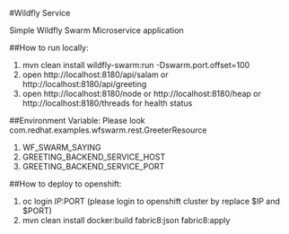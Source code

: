 #Wildfly Service

Simple Wildfly Swarm Microservice application

##How to run locally:
1. mvn clean install wildfly-swarm:run -Dswarm.port.offset=100
2. open http://localhost:8180/api/salam or http://localhost:8180/api/greeting
3. open http://localhost:8180/node or http://localhost:8180/heap or http://localhost:8180/threads for health status

##Environment Variable:
Please look com.redhat.examples.wfswarm.rest.GreeterResource
1. WF_SWARM_SAYING 
2. GREETING_BACKEND_SERVICE_HOST
3. GREETING_BACKEND_SERVICE_PORT


##How to deploy to openshift:
1. oc login $IP:$PORT (please login to openshift cluster by replace $IP and $PORT)
2. mvn clean install docker:build fabric8:json fabric8:apply